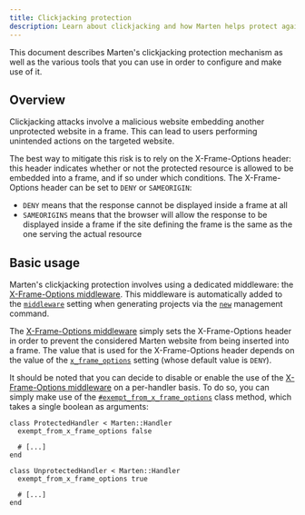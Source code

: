 ```yaml
---
title: Clickjacking protection
description: Learn about clickjacking and how Marten helps protect against this type of attacks.
---
```


This document describes Marten's clickjacking protection mechanism as well as the various tools that you can use in order to configure and make use of it.

## Overview

Clickjacking attacks involve a malicious website embedding another unprotected website in a frame. This can lead to users performing unintended actions on the targeted website.

The best way to mitigate this risk is to rely on the X-Frame-Options header: this header indicates whether or not the protected resource is allowed to be embedded into a frame, and if so under which conditions. The X-Frame-Options header can be set to `DENY` or `SAMEORIGIN`:

* `DENY` means that the response cannot be displayed inside a frame at all
* `SAMEORIGINS` means that the browser will allow the response to be displayed inside a frame if the site defining the frame is the same as the one serving the actual resource

## Basic usage

Marten's clickjacking protection involves using a dedicated middleware: the [X-Frame-Options middleware](../handlers-and-http/reference/middlewares.md#x-frame-options-middleware). This middleware is automatically added to the [`middleware`](../development/reference/settings.md#middleware) setting when generating projects via the [`new`](../development/reference/management-commands.md#new) management command.

The [X-Frame-Options middleware](../handlers-and-http/reference/middlewares.md#x-frame-options-middleware) simply sets the X-Frame-Options header in order to prevent the considered Marten website from being inserted into a frame. The value that is used for the X-Frame-Options header depends on the value of the [`x_frame_options`](../development/reference/settings.md#x_frame_options) setting (whose default value is `DENY`).

It should be noted that you can decide to disable or enable the use of the [X-Frame-Options middleware](../handlers-and-http/reference/middlewares.md#x-frame-options-middleware) on a per-handler basis. To do so, you can simply make use of the [`#exempt_from_x_frame_options`](pathname:///api/0.1/Marten/Handlers/XFrameOptions/ClassMethods.html#exempt_from_x_frame_options(exempt%3ABool)%3ANil-instance-method) class method, which takes a single boolean as arguments:

```crystal
class ProtectedHandler < Marten::Handler
  exempt_from_x_frame_options false

  # [...]
end

class UnprotectedHandler < Marten::Handler
  exempt_from_x_frame_options true

  # [...]
end
```

